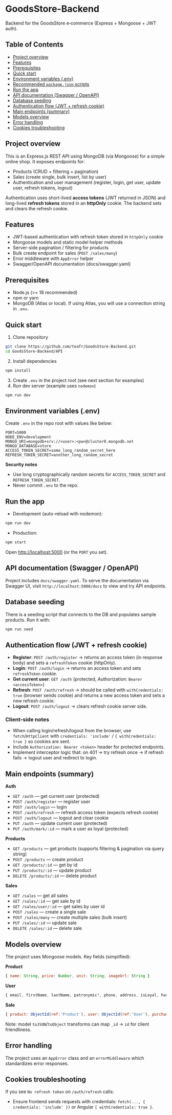 # GoodsStore-Backend

Backend for the GoodsStore e‑commerce (Express + Mongoose + JWT auth).

## Table of Contents

* [Project overview](#project-overview)
* [Features](#features)
* [Prerequisites](#prerequisites)
* [Quick start](#quick-start)
* [Environment variables (.env)](#environment-variables-env)
* [Recommended `package.json` scripts](#recommended-packagejson-scripts)
* [Run the app](#run-the-app)
* [API documentation (Swagger / OpenAPI)](#api-documentation-swagger--openapi)
* [Database seeding](#database-seeding)
* [Authentication flow (JWT + refresh cookie)](#authentication-flow-jwt--refresh-cookie)
* [Main endpoints (summary)](#main-endpoints-summary)
* [Models overview](#models-overview)
* [Error handling](#error-handling)
* [Cookies troubleshooting](#cors--cookies-troubleshooting)

## Project overview

This is an Express.js REST API using MongoDB (via Mongoose) for a simple online shop. It exposes endpoints for:

* Products (CRUD + filtering + pagination)
* Sales (create single, bulk insert, list by user)
* Authentication and user management (register, login, get user, update user, refresh tokens, logout)

Authentication uses short-lived **access tokens** (JWT returned in JSON) and long-lived **refresh tokens** stored in an **httpOnly** cookie. The backend sets and clears the refresh cookie.

## Features

* JWT-based authentication with refresh token stored in `httpOnly` cookie
* Mongoose models and static model helper methods
* Server-side pagination / filtering for products
* Bulk create endpoint for sales (`POST /sales/many`)
* Error middleware with `AppError` helper
* Swagger/OpenAPI documentation (docs/swagger.yaml)

## Prerequisites

* Node.js (>= 18 recommended)
* npm or yarn
* MongoDB (Atlas or local). If using Atlas, you will use a connection string in `.env`.

## Quick start

1. Clone repository

```bash
git clone https://github.com/teafr/GoodsStore-Backend.git
cd GoodsStore-Backend/API
```

2. Install dependencies

```bash
npm install
```

3. Create `.env` in the project root (see next section for examples)
4. Run dev server (example uses `nodemon`)

```bash
npm run dev
```

## Environment variables (.env)

Create `.env` in the repo root with values like below:

```
PORT=5000
NODE_ENV=development
MONGO_URI=mongodb+srv://<user>:<pw>@cluster0.mongodb.net
MONGO_DATABASE=store
ACCESS_TOKEN_SECRET=some_long_random_secret_here
REFRESH_TOKEN_SECRET=another_long_random_secret
```

**Security notes**

* Use long cryptographically random secrets for `ACCESS_TOKEN_SECRET` and `REFRESH_TOKEN_SECRET`.
* Never commit `.env` to the repo.

## Run the app

* Development (auto-reload with nodemon):

```bash
npm run dev
```

* Production:

```bash
npm start
```

Open [http://localhost:5000](http://localhost:5000) (or the `PORT` you set). 

## API documentation (Swagger / OpenAPI)

Project includes `docs/swagger.yaml`. To serve the documentation via Swagger UI, visit `http://localhost:5000/docs` to view and try API endpoints. 

## Database seeding

There is a seeding script that connects to the DB and populates sample products. Run it with:

```bash
npm run seed
```

## Authentication flow (JWT + refresh cookie)

* **Register**: `POST /auth/register` → returns an access token (in response body) and sets a `refreshToken` cookie (httpOnly).
* **Login**: `POST /auth/login` → returns an access token and sets `refreshToken` cookie.
* **Get current user**: `GET /auth` (protected, Authorization: `Bearer <accessToken>`)
* **Refresh**: `POST /auth/refresh` → should be called with `withCredentials: true` (browser sends cookie) and returns a new access token and sets a new refresh cookie.
* **Logout**: `POST /auth/logout` → clears refresh cookie server side.

### Client-side notes

* When calling login/refresh/logout from the browser, use `fetch`/`HttpClient` with `credentials: 'include'` / `{ withCredentials: true }` so cookies are sent.
* Include `Authorization: Bearer <token>` header for protected endpoints.
* Implement interceptor logic that: on 401 → try refresh once → if refresh fails → logout user and redirect to login.

## Main endpoints (summary)

**Auth**

* `GET /auth` — get current user (protected)
* `POST /auth/register` — register user
* `POST /auth/login` — login
* `POST /auth/refresh` — refresh access token (expects refresh cookie)
* `POST /auth/logout` — logout and clear cookie
* `PUT /auth` — update current user (protected)
* `PUT /auth/mark/:id` — mark a user as loyal (protected)

**Products**

* `GET /products` — get products (supports filtering & pagination via query string)
* `POST /products` — create product
* `GET /products/:id` — get by id
* `PUT /products/:id` — update product
* `DELETE /products/:id` — delete product

**Sales**

* `GET /sales` — get all sales
* `GET /sales/:id` — get sale by id
* `GET /sales/user/:id` — get sales by user id
* `POST /sales` — create a single sale
* `POST /sales/many` — create multiple sales (bulk insert)
* `PUT /sales/:id` — update sale
* `DELETE /sales/:id` — delete sale

## Models overview

The project uses Mongoose models. Key fields (simplified):

**Product**

```js
{ name: String, price: Number, unit: String, imageUrl: String }
```

**User**

```js
{ email, firstName, lastName, patronymic?, phone, address, isLoyal, hashPassword }
```

**Sale**

```js
{ product: ObjectId(ref:'Product'), user: ObjectId(ref:'User'), purchaseDate: Date, deliveryDate?: Date, quantity: Number, discount?: Number }
```

Note: model `toJSON`/`toObject` transforms can map `_id` → `id` for client friendliness.

## Error handling

The project uses an `AppError` class and an `errorMiddleware` which standardizes error responses. 

## Cookies troubleshooting

If you see `No refresh token` on `/auth/refresh` calls:

* Ensure frontend sends requests with credentials: `fetch(..., { credentials: 'include' })` or Angular `{ withCredentials: true }`.
